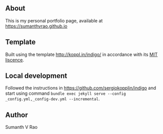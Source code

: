 ## About

This is my personal portfolio page, available at https://sumanthvrao.github.io

## Template

Built using the template http://koppl.in/indigo/ in accordance with its [MIT liscence](https://kopplin.mit-license.org/).

## Local development

Followed the instructions in https://github.com/sergiokopplin/indigo and start using command `bundle exec jekyll serve --config _config.yml,_config-dev.yml --incremental`.

## Author

Sumanth V Rao